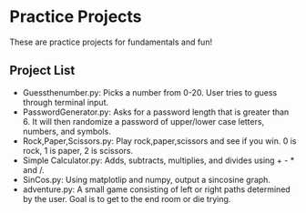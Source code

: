 # Practice Projects
These are practice projects for fundamentals and fun!
## Project List
- Guessthenumber.py: Picks a number from 0-20. User tries to guess through terminal input.
- PasswordGenerator.py: Asks for a password length that is greater than 6. It will then randomize a password of upper/lower case letters, numbers, and symbols.
- Rock,Paper,Scissors.py: Play rock,paper,scissors and see if you win. 0 is rock, 1 is paper, 2 is scissors.
- Simple Calculator.py: Adds, subtracts, multiplies, and divides using + - * and /.
- SinCos.py: Using matplotlip and numpy, output a sincosine graph.
- adventure.py: A small game consisting of left or right paths determined by the user. Goal is to get to the end room or die trying.
